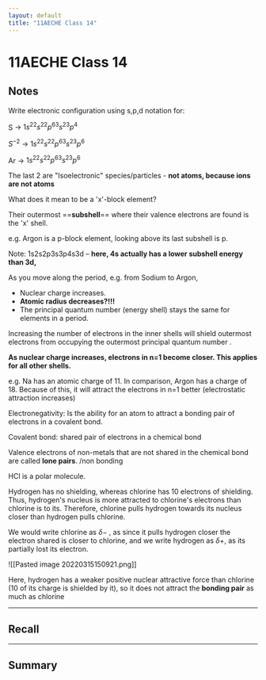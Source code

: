 ```yaml
---
layout: default
title: "11AECHE Class 14"
---
```

# 11AECHE Class 14



## Notes
Write electronic configuration using s,p,d notation for:

S -> $1s^22s^22p^63s^23p^4$

$S^{-2}$ -> $1s^22s^22p^63s^23p^6$

Ar -> $1s^22s^22p^63s^23p^6$

The last 2 are "Isoelectronic" species/particles - **not atoms, because ions are not atoms**

What does it mean to be a 'x'-block element?

Their outermost ==**subshell**== where their valence electrons are found is the 'x' shell.

e.g. Argon is a p-block element, looking above its last subshell is p.

Note: 1s2s2p3s3p4s3d – **here, 4s actually has a lower subshell energy than 3d,**


As you move along the period, e.g. from Sodium to Argon,

* Nuclear charge increases.
* **Atomic radius decreases?!!!**
* The principal quantum number (energy shell) stays the same for elements in a period.


Increasing the number of electrons in the inner shells will shield outermost electrons from occupying the outermost principal quantum number .

**As nuclear charge increases, electrons in n=1 become closer. This applies for all other shells.**

e.g. Na has an atomic charge of 11. In comparison, Argon has a charge of 18. Because of this, it will attract the electrons in n=1 better (electrostatic attraction increases)

Electronegativity: Is the ability for an atom to attract a bonding pair of electrons in a covalent bond.

Covalent bond: shared pair of electrons in a chemical bond

Valence electrons of non-metals that are not shared in the chemical bond are called **lone pairs**. /non bonding

HCl is a polar molecule.

Hydrogen has no shielding, whereas chlorine has 10 electrons of shielding. Thus, hydrogen's nucleus is more attracted to chlorine's electrons than chlorine is to its. Therefore, chlorine pulls hydrogen towards its nucleus closer than hydrogen pulls chlorine. 

We would write chlorine as $\delta -$ , as since it pulls hydrogen closer the electron shared is closer to chlorine, and we write hydrogen as $\delta +$, as its partially lost its electron.

![[Pasted image 20220315150921.png]]

Here, hydrogen has a weaker positive nuclear attractive force than chlorine (10 of its charge is shielded by it), so it does not attract the **bonding pair** as much as chlorine 





---
## Recall








---

## Summary